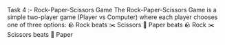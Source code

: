 Task 4 :- Rock-Paper-Scissors Game 
The Rock-Paper-Scissors Game is a simple two-player game (Player vs Computer) where each player chooses one of three options:
🪨 Rock beats ✂️ Scissors
📄 Paper beats 🪨 Rock
✂️ Scissors beats 📄 Paper
